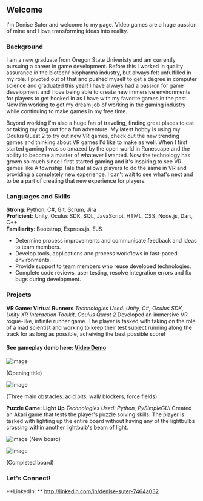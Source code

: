 ## Welcome

I'm Denise Suter and welcome to my page. Video games are a huge passion of mine and I love transforming ideas into reality.  


### Background

I am a new graduate from Oregon State Univeristy and am currently pursuing a career in game development. Before this I worked in quality assurance in the biotech/ biopharma industry, but always felt unfulfilled in my role. I pivoted out of that and pushed myself to get a degree in computer science and graduated this year! I have always had a passion for game development and I love being able to create new immersive environments for players to get hooked in as I have with my favorite games in the past. Now I'm working to get my dream job of working in the gaming industry while continuing to make games in my free time. 

Beyond working I'm also a huge fan of traveling, finding great places to eat or taking my dog out for a fun adventure. My latest hobby is using my Oculus Quest 2 to try out new VR games, check out the new trending games and thinking about VR games I'd like to make as well. When I first started gaming I was so amazed by the open world in Runescape and the ability to become a master of whatever I wanted. Now the technology has grown so much since I first started gaming and it's inspiring to see VR games like A township Tale that allows players to do the same in VR and providing a completely new experience. I can't wait to see what's next and to be a part of creating that new experience for players.

### Languages and Skills

**Strong**: Python, C#, Git, Scrum, Jira  
**Proficient**: Unity, Oculus SDK, SQL, JavaScript, HTML, CSS, Node.js, Dart, C++  
**Familiarity**: Bootstrap, Express.js, EJS 

* Determine process improvements and communicate feedback and ideas to team members.  
* Develop tools, applications and process workflows in fast-paced environments.  
* Provide support to team members who reuse developed technologies.  
* Complete code reviews, user testing, resolve integration errors and fix bugs during development.  


### Projects
**VR Game: Virtual Runners** 
_Technologies Used: Unity, C#, Oculus SDK, Unity XR Interaction Toolkit, Oculus Quest 2_
Developed an immersive VR rogue-like, infinite runner game. The player is tasked with taking on the role of a mad scientist and working to keep their test subject running along the track for as long as possible, acheiving the best possible score!  

#### **See gameplay demo here: [Video Demo](https://media.oregonstate.edu/media/t/1_fig8p83n)**

![image](https://user-images.githubusercontent.com/55517111/127911147-65d8b6c0-0a38-4199-af36-cab1c9808d7a.png)

(Opening title)

![image](https://user-images.githubusercontent.com/55517111/127910245-6a7c7630-c1c3-46e2-bdce-9ca36e3c53f4.png)

(Three main obstacles: acid pits, wall/ blockers, force fields)

**Puzzle Game: Light Up** 
_Technologies Used: Python, PySimpleGUI_
Created an Akari game that tests the player's puzzle solving skills. The player is tasked with lighting up the entire board without having any of the lightbulbs crossing within another lightbulb's beam of light. 

![image](https://user-images.githubusercontent.com/55517111/127912550-56a73750-e390-45de-b8cd-6c6f1d395447.png)
(New board)

![image](https://user-images.githubusercontent.com/55517111/127912598-e9b0a4d1-cf00-40ba-84ad-a4ea8abc7d63.png)

(Completed board)

### Let's Connect!
**LinkedIn: ** http://linkedin.com/in/denise-suter-7464a032


